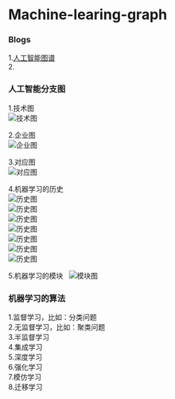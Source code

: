 # Machine-learing-graph   
### Blogs
1.[人工智能图谱](http://geek.csdn.net/news/detail/210487)  
2.[]()  

### 人工智能分支图  
1.技术图  
![技术图](https://github.com/laofa/Machine-learing/blob/master/%E6%8A%80%E6%9C%AF%E5%9B%BE%E8%B0%B1.png)  

2.企业图  
![企业图](https://github.com/laofa/Machine-learing/blob/master/%E6%8A%80%E6%9C%AF%E5%9B%BE%E8%B0%B1.png)  

3.对应图  
![对应图](https://github.com/laofa/Machine-learing/blob/master/%E6%8A%80%E6%9C%AF%E4%BC%81%E4%B8%9A%E5%AF%B9%E5%BA%94%E5%9B%BE.png)  

4.机器学习的历史  
![历史图](https://github.com/laofa/Machine-learing/blob/master/Ai1.png)  
![历史图](https://github.com/laofa/Machine-learing/blob/master/Ai2.png)  
![历史图](https://github.com/laofa/Machine-learing/blob/master/Ai3.png)  
![历史图](https://github.com/laofa/Machine-learing/blob/master/Ai4.png)  
![历史图](https://github.com/laofa/Machine-learing/blob/master/Ai5.png)  
![历史图](https://github.com/laofa/Machine-learing/blob/master/Ai6.png)  
![历史图](https://github.com/laofa/Machine-learing/blob/master/Ai7.png)  

5.机器学习的模块  
![模块图](https://github.com/laofa/Machine-learing/blob/master/AI.png)  

### 机器学习的算法  
1.监督学习，比如：分类问题  
2.无监督学习，比如：聚类问题  
3.半监督学习  
4.集成学习  
5.深度学习  
6.强化学习  
7.模仿学习  
8.迁移学习  
